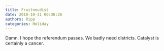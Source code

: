 ```yaml
---
title: Fruitnnudist
date: 2018-10-31 00:36:26
authors: Ripp
categories: Holiday
---
```


 Damn. I hope the referendum passes. We badly need districts. Catalyst is certainly a cancer.